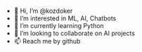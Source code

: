 - 👋 Hi, I’m @kozdoker
- 👀 I’m interested in ML, AI, Chatbots
- 🌱 I’m currently learning Python
- 💞️ I’m looking to collaborate on AI projects
- 📫 Reach me by github

<!---
kozdoker/kozdoker is a ✨ special ✨ repository because its `README.md` (this file) appears on your GitHub profile.
You can click the Preview link to take a look at your changes.
--->

